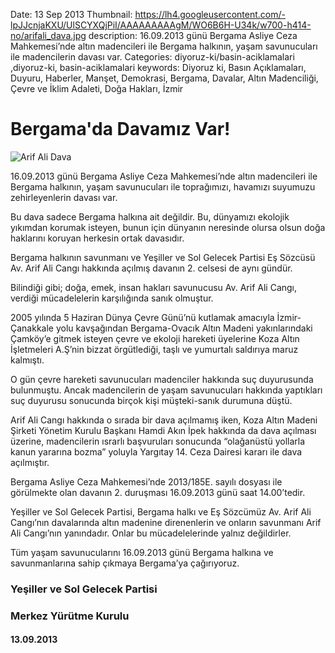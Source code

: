 Date: 13 Sep 2013
Thumbnail: https://lh4.googleusercontent.com/-lpJJcnjaKXU/UlSCYXQjPiI/AAAAAAAAAgM/WO6B6H-U34k/w700-h414-no/arifali_dava.jpg
description: 16.09.2013 günü Bergama Asliye Ceza Mahkemesi’nde altın madencileri ile Bergama halkının, yaşam savunucuları ile madencilerin davası var.
Categories: diyoruz-ki/basin-aciklamalari ,diyoruz-ki, basin-aciklamalari
keywords: Diyoruz ki, Basın Açıklamaları, Duyuru, Haberler, Manşet, Demokrasi, Bergama, Davalar, Altın Madenciliği, Çevre ve İklim Adaleti, Doğa Hakları, İzmir

# Bergama'da Davamız Var!

![Arif Ali Dava](https://lh4.googleusercontent.com/-lpJJcnjaKXU/UlSCYXQjPiI/AAAAAAAAAgM/WO6B6H-U34k/w700-h414-no/arifali_dava.jpg)

16.09.2013 günü Bergama Asliye Ceza Mahkemesi’nde altın madencileri ile Bergama halkının, yaşam savunucuları ile toprağımızı, havamızı suyumuzu zehirleyenlerin davası var.

Bu dava sadece Bergama halkına ait değildir. Bu, dünyamızı ekolojik yıkımdan korumak isteyen, bunun için dünyanın neresinde olursa olsun doğa haklarını koruyan herkesin ortak davasıdır.

Bergama halkının savunmanı ve Yeşiller ve Sol Gelecek Partisi Eş Sözcüsü Av. Arif Ali Cangı hakkında açılmış davanın 2. celsesi de aynı gündür.

Bilindiği gibi; doğa, emek, insan hakları savunucusu Av. Arif Ali Cangı, verdiği mücadelelerin karşılığında sanık olmuştur.

2005 yılında 5 Haziran Dünya Çevre Günü’nü kutlamak amacıyla İzmir-Çanakkale yolu kavşağından Bergama-Ovacık Altın Madeni yakınlarındaki Çamköy’e gitmek isteyen çevre ve ekoloji hareketi üyelerine Koza Altın İşletmeleri A.Ş’nin bizzat örgütlediği, taşlı ve yumurtalı saldırıya maruz kalmıştı.

O gün çevre hareketi savunucuları madenciler hakkında suç duyurusunda bulunmuştu. Ancak madencilerin de yaşam savunucuları hakkında yaptıkları suç duyurusu sonucunda birçok kişi müşteki-sanık durumuna düştü.

Arif Ali Cangı hakkında o sırada bir dava açılmamış iken, Koza Altın Madeni Şirketi Yönetim Kurulu Başkanı Hamdi Akın İpek hakkında da dava açılması üzerine, madencilerin ısrarlı başvuruları sonucunda “olağanüstü yollarla kanun yararına bozma” yoluyla Yargıtay 14. Ceza Dairesi kararı ile dava açılmıştır.

Bergama Asliye Ceza Mahkemesi’nde 2013/185E. sayılı dosyası ile görülmekte olan davanın 2. duruşması 16.09.2013 günü saat 14.00’tedir.

Yeşiller ve Sol Gelecek Partisi, Bergama halkı ve Eş Sözcümüz Av. Arif Ali Cangı’nın davalarında altın madenine direnenlerin ve onların savunmanı Arif Ali Cangı’nın yanındadır. Onlar bu mücadelelerinde yalnız değildirler.

Tüm yaşam savunucularını 16.09.2013 günü Bergama halkına ve savunmanlarına sahip çıkmaya Bergama’ya çağırıyoruz.

### Yeşiller ve Sol Gelecek Partisi

### Merkez Yürütme Kurulu

#### 13.09.2013
